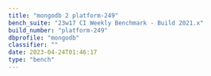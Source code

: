 ```yaml
---
title: "mongodb 2 platform-249"
bench_suite: "23w17 CI Weekly Benchmark - Build 2021.x"
build_number: "platform-249"
dbprofile: "mongodb"
classifier: ""
date: 2023-04-24T01:46:17
type: "bench"
---
```

